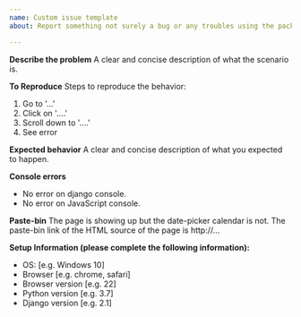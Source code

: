 ```yaml
---
name: Custom issue template
about: Report something not surely a bug or any troubles using the package.

---
```


**Describe the problem**
A clear and concise description of what the scenario is.

**To Reproduce**
Steps to reproduce the behavior:
1. Go to '...'
2. Click on '....'
3. Scroll down to '....'
4. See error

**Expected behavior**
A clear and concise description of what you expected to happen.

**Console errors**
- No error on django console.
- No error on JavaScript console.

**Paste-bin**
The page is showing up but the date-picker calendar is not. The paste-bin link
of the HTML source of the page is http://...

**Setup Information (please complete the following information):**
 - OS: [e.g. Windows 10]
 - Browser [e.g. chrome, safari]
 - Browser version [e.g. 22]
 - Python version [e.g. 3.7]
 - Django version [e.g. 2.1]
